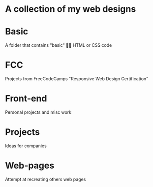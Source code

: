 # A collection of my web designs

# Basic
A folder that contains "basic" 🤷‍♂️ HTML or CSS code

# FCC
Projects from FreeCodeCamps "Responsive Web Design Certification" 

# Front-end
Personal projects and misc work

# Projects
Ideas for companies

# Web-pages
Attempt at recreating others web pages
